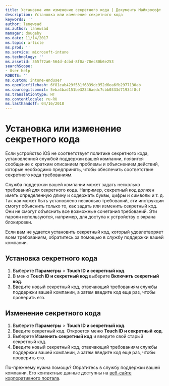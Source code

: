 ```yaml
---
title: Установка или изменение секретного кода | Документы Майкрософт
description: Установка или изменение секретного кода
keywords: ''
author: lenewsad
ms.author: lanewsad
manager: dougeby
ms.date: 11/14/2017
ms.topic: article
ms.prod: ''
ms.service: microsoft-intune
ms.technology: ''
ms.assetid: 365f72a6-564d-4cbd-8f0a-70ec80b6e253
searchScope:
- User help
ROBOTS: ''
ms.custom: intune-enduser
ms.openlocfilehash: 6f81cab429f531f6839dc952d6ea6fb2977130ab
ms.sourcegitcommit: 5eba4bad151be32346aedc7cbb0333d71934f8cf
ms.translationtype: HT
ms.contentlocale: ru-RU
ms.lasthandoff: 04/16/2018
---
```

# <a name="set-or-change-your-passcode"></a>Установка или изменение секретного кода

Если устройство iOS не соответствует политике секретного кода, установленной службой поддержки вашей компании, появится сообщение с кратким описанием проблемы и объяснением действий, которые необходимо предпринять, чтобы обеспечить соответствие секретного кода требованиям.

Служба поддержки вашей компании может задать несколько требований для секретного кода. Например, секретный код должен иметь определенную длину и содержать буквы, цифры и символы и т. д. Так как может быть установлено несколько требований, эти инструкции смогут объяснить только то, как задать или изменить секретный код. Они не смогут объяснить все возможные сочетания требований. Эти пароли используются, например, для доступа к устройству с экрана блокировки.

Если вам не удается установить секретный код, который удовлетворяет всем требованиям, обратитесь за помощью в службу поддержки вашей компании.

## <a name="set-your-passcode"></a>Установка секретного кода

1. Выберите **Параметры** > **Touch ID и секретный код**.
2. В меню **Touch ID и секретный код** выберите **Включить секретный код**.
3. Введите новый секретный код, отвечающий требованиям службы поддержки вашей компании, а затем введите код еще раз, чтобы проверить его.

## <a name="change-your-passcode"></a>Изменение секретного кода

1. Выберите **Параметры** > **Touch ID и секретный код**.
2. Введите секретный код. Откроется меню **Touch ID и секретный код**.
2. Выберите **Изменить секретный код** и введите свой старый секретный код.
3. Введите новый секретный код, отвечающий требованиям службы поддержки вашей компании, а затем введите код еще раз, чтобы проверить его.

По-прежнему нужна помощь? Обратитесь в службу поддержки вашей компании. Его контактные данные доступны на [веб-сайте корпоративного портала](https://portal.manage.microsoft.com#HelpDeskDialog).
